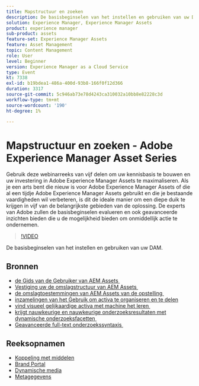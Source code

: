```yaml
---
title: Mapstructuur en zoeken
description: De basisbeginselen van het instellen en gebruiken van uw DAM
solution: Experience Manager, Experience Manager Assets
product: experience manager
sub-product: assets
feature-set: Experience Manager Assets
feature: Asset Management
topic: Content Management
role: User
level: Beginner
version: Experience Manager as a Cloud Service
type: Event
kt: 7338
exl-id: b19bdea1-486a-400d-93b8-166f0f12d366
duration: 3317
source-git-commit: 5c946ab73e78d4243ca310032a10bb8e82228c3d
workflow-type: tm+mt
source-wordcount: '190'
ht-degree: 1%

---
```


# Mapstructuur en zoeken - Adobe Experience Manager Asset Series

Gebruik deze webinarreeks van vijf delen om uw kennisbasis te bouwen en uw investering in Adobe Experience Manager Assets te maximaliseren. Als je een arts bent die nieuw is voor Adobe Experience Manager Assets of die al een tijdje Adobe Experience Manager Assets gebruikt en die je bestaande vaardigheden wil verbeteren, is dit de ideale manier om een diepe duik te krijgen in vijf van de belangrijkste gebieden van de oplossing. De experts van Adobe zullen de basisbeginselen evalueren en ook geavanceerde inzichten bieden die u de mogelijkheid bieden om onmiddellijk actie te ondernemen.

>[!VIDEO](https://video.tv.adobe.com/v/332135/?quality=12&learn=on&hidetitle=true)

De basisbeginselen van het instellen en gebruiken van uw DAM.

## Bronnen

* [&#x200B; de Gids van de Gebruiker van AEM Assets &#x200B;](https://experienceleague.adobe.com/docs/experience-manager-65/assets/home.html?lang=nl-NL)
* [&#x200B; Vestiging uw de omslagstructuur van AEM Assets &#x200B;](https://experienceleague.adobe.com/docs/experience-manager-learn/assets/configuring/baseline-folders.html?lang=nl-NL)
* [&#x200B; de omslagtoestemmingen van AEM Assets van de opstelling &#x200B;](https://experienceleague.adobe.com/docs/experience-manager-learn/assets/configuring/baseline-permissions.html?lang=nl-NL)
* [&#x200B; inzamelingen van het Gebruik om activa te organiseren en te delen &#x200B;](https://experienceleague.adobe.com/docs/experience-manager-learn/assets/search-and-discovery/collections.html?lang=nl-NL)
* [&#x200B; vind visueel gelijkaardige activa met machine het leren &#x200B;](https://experienceleague.adobe.com/docs/experience-manager-learn/assets/search-and-discovery/search.html?lang=nl-NL)
* [&#x200B; krijgt nauwkeurige en nauwkeurige onderzoeksresultaten met dynamische onderzoeksfacetten &#x200B;](https://experienceleague.adobe.com/docs/experience-manager-learn/assets/search-and-discovery/search.html?lang=nl-NL)
* [&#x200B; Geavanceerde full-text onderzoekssyntaxis &#x200B;](https://experienceleague.adobe.com/docs/experience-manager-64/assets/using/gql-search.html?lang=nl-NL#using)

## Reeksopnamen

* [Koppeling met middelen](asset-link.md)
* [Brand Portal](brand-portal.md)
* [Dynamische media](dynamic-media.md)
* [Metagegevens](metadata.md)
